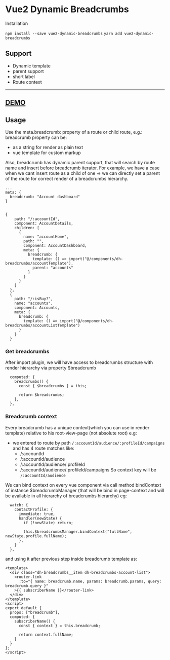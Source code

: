 # Vue2 Dynamic Breadcrumbs

Installation

`npm install --save vue2-dynamic-breadcrumbs`
`yarn add vue2-dynamic-breadcrumbs`

## Support 
- Dynamic template
- parent support
- short label
- Route context
---

## [DEMO](https://nt0tsky.github.io/Vue2-dynamic-breadcrumbs/)

## Usage

Use the meta.breadcrumb: property of a route or child route, e.g.:
breadcrumb property can be:

- as a string for render as plain text
- vue template for custom markup

Also, breadcrumb has dynamic parent support, that will search by route name and insert before breadcrumb iterator. For example, we have a case when we cant insert route as a child of one => we can directly set a parent of the route for correct render of a breadcrumbs hierarchy.

    ...
    meta: {
      breadcrumb: "Account dashboard"
    }


    {
        path: "/:accountId",
        component: AccountDetails,
        children: [
          {
            name: "accountHome",
            path: "",
            component: AccountDashboard,
            meta: {
              breadcrumb: {
                template: () => import("@/components/dh-breadcrumbs/accountTemplate"),
                parent: "accounts"
              }
            }
          }
        ]
      },
      {
        path: "/:isBuy?",
        name: "accounts",
        component: Accounts,
        meta: {
          breadcrumb: {
            template: () => import("@/components/dh-breadcrumbs/accountListTemplate")
          }
        }
      }

### Get breadcrumbs

After import plugin, we will have access to breadcrumbs structure with render hierarchy via property $breadcrumb


      computed: {
        breadcrumbs() {
          const { $breadcrumbs } = this;
    
          return $breadcrumbs;
        },
      },


### Breadcrumb context

Every breadcrumb has a unique context(which you can use in render template) relative to his root-view-page (not absolute root) e.g:

- we entered to route by path `/:accountId/audience/:profileId/campaigns` and has 4 route matches like:
    - /:accountId
    - /:accountId/audience
    - /:accountId/audience/:profileId
    - /:accountId/audience/:profileId/campaigns
    So context key will be `/:accountId/audience`

We can bind context on every vue component via call method bindContext of instance  $breadcrumbManager (that will be bind in page-context and will be available in all hierarchy of breadcrumbs hierarchy) eg:


      watch: {
        contactProfile: {
          immediate: true,
          handler(newState) {
            if (!newState) return;
    
            this.$breadcrumbsManager.bindContext("fullName", newState.profile.fullName);
          },
        }
      },

and using it after previous step inside breadcrumb template as:

    <template>
      <div class="dh-breadcrumbs__item dh-breadcrumbs-account-list">
        <router-link
          :to="{ name: breadcrumb.name, params: breadcrumb.params, query: breadcrumb.query }"
        >{{ subscriberName }}</router-link>
      </div>
    </template>
    <script>
    export default {
      props: ["breadcrumb"],
      computed: {
        subscriberName() {
          const { context } = this.breadcrumb;
    
          return context.fullName;
        }
      }
    };
    </script>
